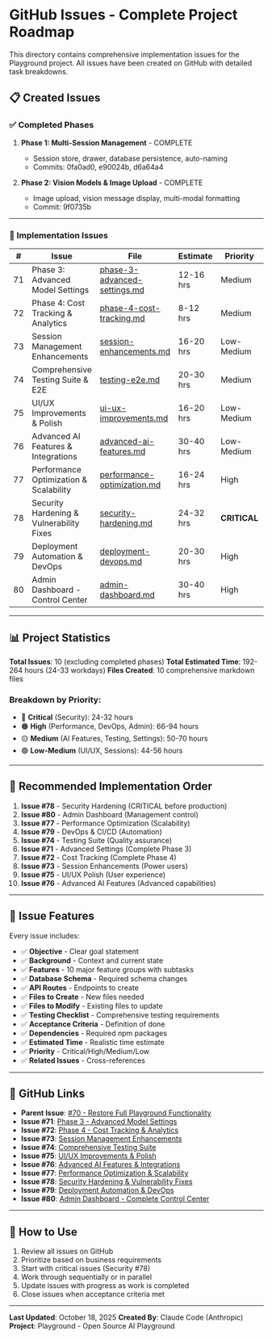 # GitHub Issues - Complete Project Roadmap

This directory contains comprehensive implementation issues for the Playground project. All issues have been created on GitHub with detailed task breakdowns.

## 📋 Created Issues

### ✅ Completed Phases

1. **Phase 1: Multi-Session Management** - COMPLETE
   - Session store, drawer, database persistence, auto-naming
   - Commits: 0fa0ad0, e90024b, d6a64a4

2. **Phase 2: Vision Models & Image Upload** - COMPLETE
   - Image upload, vision message display, multi-modal formatting
   - Commit: 9f0735b

---

### 🚀 Implementation Issues

| # | Issue | File | Estimate | Priority | Status |
|---|-------|------|----------|----------|--------|
| 71 | Phase 3: Advanced Model Settings | [phase-3-advanced-settings.md](phase-3-advanced-settings.md) | 12-16 hrs | Medium | Open |
| 72 | Phase 4: Cost Tracking & Analytics | [phase-4-cost-tracking.md](phase-4-cost-tracking.md) | 8-12 hrs | Medium | Open |
| 73 | Session Management Enhancements | [session-enhancements.md](session-enhancements.md) | 16-20 hrs | Low-Medium | Open |
| 74 | Comprehensive Testing Suite & E2E | [testing-e2e.md](testing-e2e.md) | 20-30 hrs | Medium | Open |
| 75 | UI/UX Improvements & Polish | [ui-ux-improvements.md](ui-ux-improvements.md) | 16-20 hrs | Low-Medium | Open |
| 76 | Advanced AI Features & Integrations | [advanced-ai-features.md](advanced-ai-features.md) | 30-40 hrs | Low-Medium | Open |
| 77 | Performance Optimization & Scalability | [performance-optimization.md](performance-optimization.md) | 16-24 hrs | High | Open |
| 78 | Security Hardening & Vulnerability Fixes | [security-hardening.md](security-hardening.md) | 24-32 hrs | **CRITICAL** | Open |
| 79 | Deployment Automation & DevOps | [deployment-devops.md](deployment-devops.md) | 20-30 hrs | High | Open |
| 80 | Admin Dashboard - Control Center | [admin-dashboard.md](admin-dashboard.md) | 30-40 hrs | High | Open |

---

## 📊 Project Statistics

**Total Issues**: 10 (excluding completed phases)
**Total Estimated Time**: 192-264 hours (24-33 workdays)
**Files Created**: 10 comprehensive markdown files

### Breakdown by Priority:
- 🔴 **Critical** (Security): 24-32 hours
- 🟠 **High** (Performance, DevOps, Admin): 66-94 hours
- 🟡 **Medium** (AI Features, Testing, Settings): 50-70 hours
- 🟢 **Low-Medium** (UI/UX, Sessions): 44-56 hours

---

## 🎯 Recommended Implementation Order

1. **Issue #78** - Security Hardening (CRITICAL before production)
2. **Issue #80** - Admin Dashboard (Management control)
3. **Issue #77** - Performance Optimization (Scalability)
4. **Issue #79** - DevOps & CI/CD (Automation)
5. **Issue #74** - Testing Suite (Quality assurance)
6. **Issue #71** - Advanced Settings (Complete Phase 3)
7. **Issue #72** - Cost Tracking (Complete Phase 4)
8. **Issue #73** - Session Enhancements (Power users)
9. **Issue #75** - UI/UX Polish (User experience)
10. **Issue #76** - Advanced AI Features (Advanced capabilities)

---

## 📝 Issue Features

Every issue includes:
- ✅ **Objective** - Clear goal statement
- ✅ **Background** - Context and current state
- ✅ **Features** - 10 major feature groups with subtasks
- ✅ **Database Schema** - Required schema changes
- ✅ **API Routes** - Endpoints to create
- ✅ **Files to Create** - New files needed
- ✅ **Files to Modify** - Existing files to update
- ✅ **Testing Checklist** - Comprehensive testing requirements
- ✅ **Acceptance Criteria** - Definition of done
- ✅ **Dependencies** - Required npm packages
- ✅ **Estimated Time** - Realistic time estimate
- ✅ **Priority** - Critical/High/Medium/Low
- ✅ **Related Issues** - Cross-references

---

## 🔗 GitHub Links

- **Parent Issue**: [#70 - Restore Full Playground Functionality](https://github.com/VerifiedError/groq_agentic/issues/70)
- **Issue #71**: [Phase 3 - Advanced Model Settings](https://github.com/VerifiedError/groq_agentic/issues/71)
- **Issue #72**: [Phase 4 - Cost Tracking & Analytics](https://github.com/VerifiedError/groq_agentic/issues/72)
- **Issue #73**: [Session Management Enhancements](https://github.com/VerifiedError/groq_agentic/issues/73)
- **Issue #74**: [Comprehensive Testing Suite](https://github.com/VerifiedError/groq_agentic/issues/74)
- **Issue #75**: [UI/UX Improvements & Polish](https://github.com/VerifiedError/groq_agentic/issues/75)
- **Issue #76**: [Advanced AI Features & Integrations](https://github.com/VerifiedError/groq_agentic/issues/76)
- **Issue #77**: [Performance Optimization & Scalability](https://github.com/VerifiedError/groq_agentic/issues/77)
- **Issue #78**: [Security Hardening & Vulnerability Fixes](https://github.com/VerifiedError/groq_agentic/issues/78)
- **Issue #79**: [Deployment Automation & DevOps](https://github.com/VerifiedError/groq_agentic/issues/79)
- **Issue #80**: [Admin Dashboard - Complete Control Center](https://github.com/VerifiedError/groq_agentic/issues/80)

---

## 📖 How to Use

1. Review all issues on GitHub
2. Prioritize based on business requirements
3. Start with critical issues (Security #78)
4. Work through sequentially or in parallel
5. Update issues with progress as work is completed
6. Close issues when acceptance criteria met

---

**Last Updated**: October 18, 2025
**Created By**: Claude Code (Anthropic)
**Project**: Playground - Open Source AI Playground
